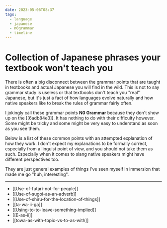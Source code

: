 ```yaml
---
date: 2023-05-06T08:37
tags:
  - language
  - japanese
  - n0grammar
  - timeline
---
```


# Collection of Japanese phrases your textbook won't teach you

There is often a big disconnect between the grammar points that are taught in
textbooks and actual Japanese you will find in the wild. This is not to say
grammar study is useless or that textbooks don't teach you "real" Japanese, but
it's just a fact of how languages evolve naturally and how native speakers like
to break the rules of grammar fairly often.

I jokingly call these grammar points **N0 Grammar** because they don't show up
on the [[6adb84e3]]. It has nothing to do with their difficulty however. Some
might be tricky and some might be very easy to understand as soon as you see
them.

Below is a list of these common points with an attempted explanation of how
they work. I don't expect my explanations to be formally correct, especially
from a linguist point of view, and you should not take them as such. Especially
when it comes to slang native speakers might have different perspectives too.

They are just general examples of things I've seen myself in immersion that made
me go "huh, interesting".

---

 * [[Use-of-futari-not-for-people]]
 * [[Use-of-sugoi-as-an-adverb]]
 * [[Use-of-shiru-for-the-location-of-things]]
 * [[ta-wa-ii-ga]]
 * [[Using-to-to-leave-something-implied]]
 * [[E-as-ii]]
 * [[towa-as-with-topic-vs-to-as-with]]

